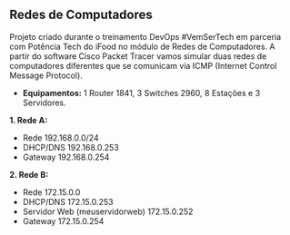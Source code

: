 ## Redes de Computadores
Projeto criado durante o treinamento DevOps #VemSerTech em parceria com Potência Tech do iFood no módulo de Redes de Computadores. 
A partir do software Cisco Packet Tracer vamos simular duas redes de computadores diferentes que se comunicam via ICMP (Internet Control Message Protocol).

- **Equipamentos:** 1 Router 1841, 3 Switches 2960, 8 Estações e 3 Servidores.

**1. Rede A:**
   - Rede 192.168.0.0/24
   - DHCP/DNS 192.168.0.253
   - Gateway 192.168.0.254
  
**2. Rede B:**
   - Rede 172.15.0.0
   - DHCP/DNS 172.15.0.253
   - Servidor Web (meuservidorweb) 172.15.0.252
   - Gateway 172.15.0.254
